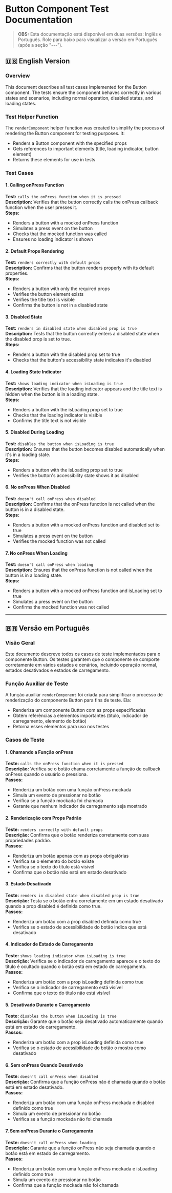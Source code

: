 # Button Component Test Documentation

> **OBS:** Esta documentação está disponível em duas versões: Inglês e Português. Role para baixo para visualizar a versão em Português (após a seção "---").

## 🇺🇸 English Version

### Overview

This document describes all test cases implemented for the Button component. The tests ensure the component behaves correctly in various states and scenarios, including normal operation, disabled states, and loading states.

### Test Helper Function

The `renderComponent` helper function was created to simplify the process of rendering the Button component for testing purposes. It:

- Renders a Button component with the specified props
- Gets references to important elements (title, loading indicator, button element)
- Returns these elements for use in tests

### Test Cases

#### 1. Calling onPress Function

**Test:** `calls the onPress function when it is pressed`  
**Description:** Verifies that the button correctly calls the onPress callback function when the user presses it.  
**Steps:**

- Renders a button with a mocked onPress function
- Simulates a press event on the button
- Checks that the mocked function was called
- Ensures no loading indicator is shown

#### 2. Default Props Rendering

**Test:** `renders correctly with default props`  
**Description:** Confirms that the button renders properly with its default properties.  
**Steps:**

- Renders a button with only the required props
- Verifies the button element exists
- Verifies the title text is visible
- Confirms the button is not in a disabled state

#### 3. Disabled State

**Test:** `renders in disabled state when disabled prop is true`  
**Description:** Tests that the button correctly enters a disabled state when the disabled prop is set to true.  
**Steps:**

- Renders a button with the disabled prop set to true
- Checks that the button's accessibility state indicates it's disabled

#### 4. Loading State Indicator

**Test:** `shows loading indicator when isLoading is true`  
**Description:** Verifies that the loading indicator appears and the title text is hidden when the button is in a loading state.  
**Steps:**

- Renders a button with the isLoading prop set to true
- Checks that the loading indicator is visible
- Confirms the title text is not visible

#### 5. Disabled During Loading

**Test:** `disables the button when isLoading is true`  
**Description:** Ensures that the button becomes disabled automatically when it's in a loading state.  
**Steps:**

- Renders a button with the isLoading prop set to true
- Verifies the button's accessibility state shows it as disabled

#### 6. No onPress When Disabled

**Test:** `doesn't call onPress when disabled`  
**Description:** Confirms that the onPress function is not called when the button is in a disabled state.  
**Steps:**

- Renders a button with a mocked onPress function and disabled set to true
- Simulates a press event on the button
- Verifies the mocked function was not called

#### 7. No onPress When Loading

**Test:** `doesn't call onPress when loading`  
**Description:** Ensures that the onPress function is not called when the button is in a loading state.  
**Steps:**

- Renders a button with a mocked onPress function and isLoading set to true
- Simulates a press event on the button
- Confirms the mocked function was not called

---

## 🇧🇷 Versão em Português

### Visão Geral

Este documento descreve todos os casos de teste implementados para o componente Button. Os testes garantem que o componente se comporte corretamente em vários estados e cenários, incluindo operação normal, estados desativados e estados de carregamento.

### Função Auxiliar de Teste

A função auxiliar `renderComponent` foi criada para simplificar o processo de renderização do componente Button para fins de teste. Ela:

- Renderiza um componente Button com as props especificadas
- Obtém referências a elementos importantes (título, indicador de carregamento, elemento do botão)
- Retorna esses elementos para uso nos testes

### Casos de Teste

#### 1. Chamando a Função onPress

**Teste:** `calls the onPress function when it is pressed`  
**Descrição:** Verifica se o botão chama corretamente a função de callback onPress quando o usuário o pressiona.  
**Passos:**

- Renderiza um botão com uma função onPress mockada
- Simula um evento de pressionar no botão
- Verifica se a função mockada foi chamada
- Garante que nenhum indicador de carregamento seja mostrado

#### 2. Renderização com Props Padrão

**Teste:** `renders correctly with default props`  
**Descrição:** Confirma que o botão renderiza corretamente com suas propriedades padrão.  
**Passos:**

- Renderiza um botão apenas com as props obrigatórias
- Verifica se o elemento do botão existe
- Verifica se o texto do título está visível
- Confirma que o botão não está em estado desativado

#### 3. Estado Desativado

**Teste:** `renders in disabled state when disabled prop is true`  
**Descrição:** Testa se o botão entra corretamente em um estado desativado quando a prop disabled é definida como true.  
**Passos:**

- Renderiza um botão com a prop disabled definida como true
- Verifica se o estado de acessibilidade do botão indica que está desativado

#### 4. Indicador de Estado de Carregamento

**Teste:** `shows loading indicator when isLoading is true`  
**Descrição:** Verifica se o indicador de carregamento aparece e o texto do título é ocultado quando o botão está em estado de carregamento.  
**Passos:**

- Renderiza um botão com a prop isLoading definida como true
- Verifica se o indicador de carregamento está visível
- Confirma que o texto do título não está visível

#### 5. Desativado Durante o Carregamento

**Teste:** `disables the button when isLoading is true`  
**Descrição:** Garante que o botão seja desativado automaticamente quando está em estado de carregamento.  
**Passos:**

- Renderiza um botão com a prop isLoading definida como true
- Verifica se o estado de acessibilidade do botão o mostra como desativado

#### 6. Sem onPress Quando Desativado

**Teste:** `doesn't call onPress when disabled`  
**Descrição:** Confirma que a função onPress não é chamada quando o botão está em estado desativado.  
**Passos:**

- Renderiza um botão com uma função onPress mockada e disabled definido como true
- Simula um evento de pressionar no botão
- Verifica se a função mockada não foi chamada

#### 7. Sem onPress Durante o Carregamento

**Teste:** `doesn't call onPress when loading`  
**Descrição:** Garante que a função onPress não seja chamada quando o botão está em estado de carregamento.  
**Passos:**

- Renderiza um botão com uma função onPress mockada e isLoading definido como true
- Simula um evento de pressionar no botão
- Confirma que a função mockada não foi chamada
